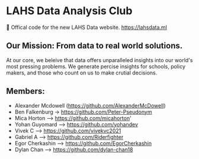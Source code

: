 # LAHS Data Analysis Club
:gem: Offical code for the new LAHS Data website. https://lahsdata.ml

## Our Mission: From data to real world solutions.
At our core, we beleive that data offers unparalleled insights into our world's most pressing problems. We generate percise insights for schools, policy makers, and those who count on us to make crutial decisions.

## Members:
- Alexander Mcdowell (https://github.com/AlexanderMcDowell)
- Ben Falkenburg → https://github.com/Peter-Pseudonym
- Mica Horton --> https://github.com/micahorton'
- Yohan Guyomard --> https://github.com/yohandev
- Vivek C --> https://github.com/vivekvc2021
- Gabriel A --> https://github.com/Riderfighter
- Egor Cherkashin --> https://github.com/EgorCherkashin
- Dylan Chan --> https://github.com/dylan-chan18
